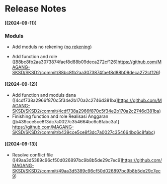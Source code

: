 # Release Notes

#### [(2024-09-11)]

### Moduls

-   Add moduls no rekening ([no rekening](https://github.com/MAGANG-SKSD/SKSD2/commit/8f925b9d0a957e65f296e82501e454120a238459?diff=split&w=0))

-   Add function and role ([88bc8fb2aa3073874faef8d88b09deca272cf126]https://github.com/MAGANG-SKSD/SKSD2/commit/88bc8fb2aa3073874faef8d88b09deca272cf126)

#### [(2024-09-12)]

-   Add function and moduls dana ([4cdf738a2966f870c5f34e2b170a2c2746d381ba]https://github.com/MAGANG-SKSD/SKSD2/commit/4cdf738a2966f870c5f34e2b170a2c2746d381ba)
-   Finishing function and role Realisasi Anggaran ([b439cce5ce8f3dc7a0027c354664bc6c8fabc3a1] https://github.com/MAGANG-SKSD/SKSD2/commit/b439cce5ce8f3dc7a0027c354664bc6c8fabc)
#### [(2024-09-13)]
- Resolve conflict file ([49aa3d5389c96cf50d026897bc9b8b5de29c7ec9]https://github.com/MAGANG-SKSD/SKSD2/commit/49aa3d5389c96cf50d026897bc9b8b5de29c7ec9)

